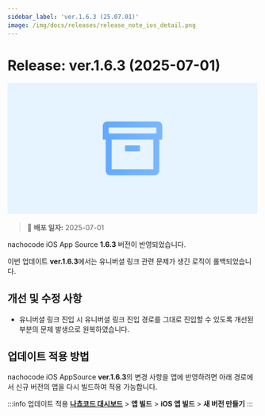 ```yaml
---
sidebar_label: 'ver.1.6.3 (25.07.01)'
image: /img/docs/releases/release_note_ios_detail.png
---
```


# Release: ver.1.6.3 (2025-07-01)

![ios_detail](../../../../../static/img/docs/releases/release_note_ios_detail.png)

> 🔔 **배포 일자:** 2025-07-01

nachocode iOS App Source **1.6.3** 버전이 반영되었습니다.

이번 업데이트 **ver.1.6.3**에서는 유니버셜 링크 관련 문제가 생긴 로직이 롤백되었습니다.

## 개선 및 수정 사항

- 유니버셜 링크 진입 시 유니버셜 링크 진입 경로를 그대로 진입할 수 있도록 개선된 부분의 문제 발생으로 원복하였습니다.

## 업데이트 적용 방법

nachocode iOS AppSource **ver.1.6.3**의 변경 사항을 앱에 반영하려면 아래 경로에서 신규 버전의 앱을 다시 빌드하여 적용 가능합니다.

:::info 업데이트 적용
[**나쵸코드 대시보드**](https://nachocode.io/?utm_source=docs&utm_medium=documentation&utm_campaign=devguide) > **앱 빌드** > **iOS 앱 빌드** > **새 버전 만들기**
:::
